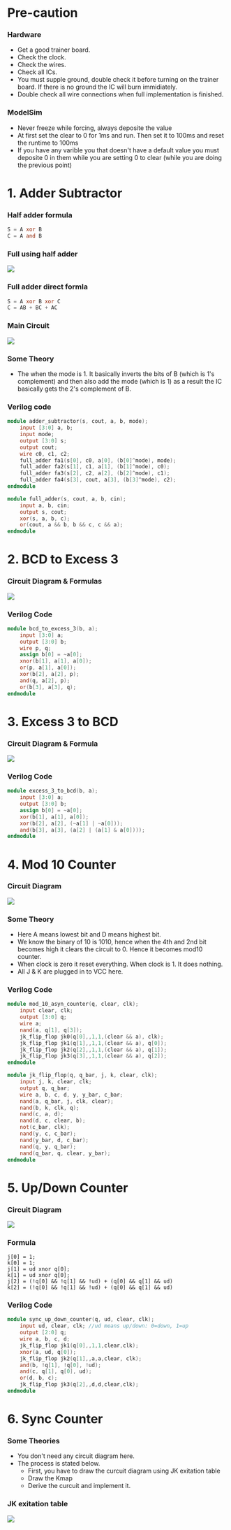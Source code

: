 # Pre-caution
### Hardware
- Get a good trainer board.
- Check the clock.
- Check the wires.
- Check all ICs.
- You must supple ground, double check it before turning on the trainer board. If there is no ground the IC will burn immidiately. 
- Double check all wire connections when full implementation is finished.
### ModelSim
- Never freeze while forcing, always deposite the value
- At first set the clear to 0 for 1ms and run. Then set it to 100ms and reset the runtime to 100ms
- If you have any varible you that doesn't have a default value you must deposite 0 in them while you are setting 0 to clear (while you are doing the previous point) 
# 1. Adder Subtractor 
### Half adder formula
```verilog
S = A xor B
C = A and B
```

### Full using half adder
![](fullusinghalf.jpg)
### Full adder direct formla
```verilog
S = A xor B xor C 
C = AB + BC + AC
```
### Main Circuit
![](addSub.png)
### Some Theory
- The when the mode is 1. It basically inverts the bits of B (which is 1's complement) and then also add the mode (which is 1) as a result the IC basically gets the 2's complement of B. 
### Verilog code
```verilog
module adder_subtractor(s, cout, a, b, mode);
    input [3:0] a, b;
    input mode;
    output [3:0] s;
    output cout;
    wire c0, c1, c2;
    full_adder fa1(s[0], c0, a[0], (b[0]^mode), mode);
    full_adder fa2(s[1], c1, a[1], (b[1]^mode), c0);
    full_adder fa3(s[2], c2, a[2], (b[2]^mode), c1);
    full_adder fa4(s[3], cout, a[3], (b[3]^mode), c2);
endmodule

module full_adder(s, cout, a, b, cin);
    input a, b, cin;
    output s, cout;
    xor(s, a, b, c);
    or(cout, a && b, b && c, c && a); 
endmodule
```

# 2. BCD to Excess 3
### Circuit Diagram & Formulas
![](bcd_to_excess_3.jpg)
### Verilog Code
```verilog
module bcd_to_excess_3(b, a);
	input [3:0] a;
	output [3:0] b;
	wire p, q;
	assign b[0] = ~a[0];
	xnor(b[1], a[1], a[0]);
	or(p, a[1], a[0]);
	xor(b[2], a[2], p);
	and(q, a[2], p);
	or(b[3], a[3], q);
endmodule
```

# 3. Excess 3 to BCD
### Circuit Diagram & Formula
![](excess_3_to_bcd.jpg)
### Verilog Code
```verilog
module excess_3_to_bcd(b, a);
	input [3:0] a;
	output [3:0] b;
	assign b[0] = ~a[0];
	xor(b[1], a[1], a[0]);
	xor(b[2], a[2], (~a[1] | ~a[0]));
	and(b[3], a[3], (a[2] | (a[1] & a[0])));
endmodule
```

# 4. Mod 10 Counter
### Circuit Diagram
![](mod_10_async_counter.jpg)
### Some Theory
- Here A means lowest bit and D means highest bit.
- We know the binary of 10 is 1010, hence when the 4th and 2nd bit becomes high it clears the circuit to 0. Hence it becomes mod10 counter.
- When clock is zero it reset everything. When clock is 1. It does nothing. 
- All J & K are plugged in to VCC here.
### Verilog Code
```verilog
module mod_10_asyn_counter(q, clear, clk);
    input clear, clk;
    output [3:0] q;
    wire a;
    nand(a, q[1], q[3]);
    jk_flip_flop jk0(q[0],,1,1,(clear && a), clk);
    jk_flip_flop jk1(q[1],,1,1,(clear && a), q[0]);
    jk_flip_flop jk2(q[2],,1,1,(clear && a), q[1]);
    jk_flip_flop jk3(q[3],,1,1,(clear && a), q[2]);
endmodule

module jk_flip_flop(q, q_bar, j, k, clear, clk);
	input j, k, clear, clk;
	output q, q_bar;
	wire a, b, c, d, y, y_bar, c_bar;
	nand(a, q_bar, j, clk, clear);
	nand(b, k, clk, q);
	nand(c, a, d);
	nand(d, c, clear, b);
	not(c_bar, clk);
	nand(y, c, c_bar);
	nand(y_bar, d, c_bar);
	nand(q, y, q_bar);
	nand(q_bar, q, clear, y_bar);
endmodule
```

# 5. Up/Down Counter
### Circuit Diagram
![](sync_up_down_counter.jpg)
### Formula
```
j[0] = 1;
k[0] = 1;
j[1] = ud xnor q[0];
k[1] = ud xnor q[0];
j[2] = (!q[0] && !q[1] && !ud) + (q[0] && q[1] && ud)
k[2] = (!q[0] && !q[1] && !ud) + (q[0] && q[1] && ud)
```
### Verilog Code
```verilog
module sync_up_down_counter(q, ud, clear, clk);
    input ud, clear, clk; //ud means up/down: 0=down, 1=up
    output [2:0] q;
    wire a, b, c, d;
    jk_flip_flop jk1(q[0],,1,1,clear,clk);
    xnor(a, ud, q[0]);
    jk_flip_flop jk2(q[1],,a,a,clear, clk);
    and(b, !q[1], !q[0], !ud);
    and(c, q[1], q[0], ud);
    or(d, b, c);
    jk_flip_flop jk3(q[2],,d,d,clear,clk);
endmodule
```

# 6. Sync Counter
### Some Theories
- You don't need any circuit diagram here.
- The process is stated below.
    - First, you have to draw the curcuit diagram using JK exitation table
    - Draw the Kmap
    - Derive the curcuit and implement it.
### JK exitation table
![](Excitation-table-1.png)
